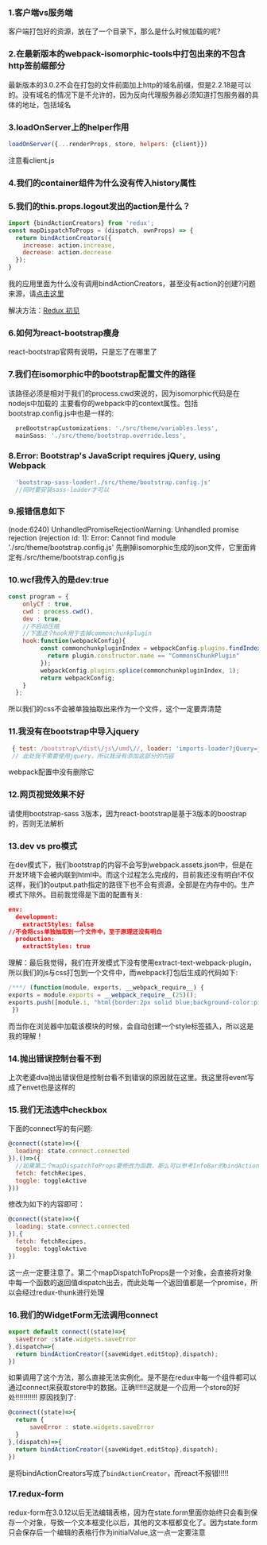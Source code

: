 ### 1.客户端vs服务端
客户端打包好的资源，放在了一个目录下，那么是什么时候加载的呢?

### 2.在最新版本的webpack-isomorphic-tools中打包出来的不包含http签前缀部分
最新版本的3.0.2不会在打包的文件前面加上http的域名前缀，但是2.2.18是可以的。没有域名的情况下是不允许的，因为反向代理服务器必须知道打包服务器的具体的地址，包括域名

### 3.loadOnServer上的helper作用
```js
loadOnServer({...renderProps, store, helpers: {client}})
```
注意看client.js

### 4.我们的container组件为什么没有传入history属性

### 5.我们的this.props.logout发出的action是什么？
```js
import {bindActionCreators} from 'redux';
const mapDispatchToProps = (dispatch, ownProps) => {
  return bindActionCreators({
    increase: action.increase,
    decrease: action.decrease
  });
}
```
我的应用里面为什么没有调用bindActionCreators，甚至没有action的创建?问题来源，请[点击这里](http://www.tuicool.com/articles/MrmYN36)

解决方法：[Redux 初见](https://segmentfault.com/a/1190000006671759)

### 6.如何为react-bootstrap瘦身
react-bootstrap官网有说明，只是忘了在哪里了

### 7.我们在isomorphic中的bootstrap配置文件的路径
该路径必须是相对于我们的process.cwd来说的，因为isomorphic代码是在nodejs中加载的
主要看你的webpack中的context属性。包括bootstrap.config.js中也是一样的:
```js
  preBootstrapCustomizations: './src/theme/variables.less',
  mainSass: './src/theme/bootstrap.override.less',
```

### 8.Error: Bootstrap's JavaScript requires jQuery, using Webpack
```js
  'bootstrap-sass-loader!./src/theme/bootstrap.config.js'
  //同时要安装sass-loader才可以
```

### 9.报错信息如下
 (node:6240) UnhandledPromiseRejectionWarning: Unhandled promise rejection (rejection id: 1): Error: Cannot find module './src/theme/bootstrap.config.js'
先删掉isomorphic生成的json文件，它里面肯定有./src/theme/bootstrap.config.js

### 10.wcf我传入的是dev:true
```js
const program = {
    onlyCf : true,
    cwd : process.cwd(),
    dev : true,
    //不启动压缩
    //下面这个hook用于去掉commonchunkplugin
    hook:function(webpackConfig){
         const commonchunkpluginIndex = webpackConfig.plugins.findIndex(plugin => {
           return plugin.constructor.name == "CommonsChunkPlugin"
         });
         webpackConfig.plugins.splice(commonchunkpluginIndex, 1);
         return webpackConfig;
    }
  };
```
所以我们的css不会被单独抽取出来作为一个文件，这个一定要弄清楚

### 11.我没有在bootstrap中导入jquery
```js
 { test: /bootstrap\/dist\/js\/umd\//, loader: 'imports-loader?jQuery=jquery' },
 // 此处我不需要使用jquery，所以我没有添加这部分的内容
```
webpack配置中没有删除它

### 12.网页视觉效果不好
请使用bootstrap-sass 3版本，因为react-bootstrap是基于3版本的boostrap的，否则无法解析

### 13.dev vs pro模式
在dev模式下，我们bootstrap的内容不会写到webpack.assets.json中，但是在开发环境下会被内联到html中。而这个过程怎么完成的，目前我还没有明白!不仅这样，我们的output.path指定的路径下也不会有资源，全部是在内存中的。生产模式下除外。目前我觉得是下面的配置有关:
```json
env:
  development:
    extractStyles: false
//不会将css单独抽取到一个文件中，至于原理还没有明白
  production:
    extractStyles: true
```
理解：最后我觉得，我们在开发模式下没有使用extract-text-webpack-plugin，所以我们的js与css打包到一个文件中，而webpack打包后生成的代码如下:
```js
/***/ (function(module, exports, __webpack_require__) {
exports = module.exports = __webpack_require__(25)();
exports.push([module.i, "html{border:2px solid blue;background-color:pink}body{background-color:#d3d3d3;color:#000}body div{font-weight:700}body div span{font-weight:400}", "", {"version":3,"sources":["C:/Users/Administrator/Desktop/test/test/C:/Users/Administrator/Desktop/test/test/styles.less","C:/Users/Administrator/Desktop/test/test/styles.less"],"names":[],"mappings":"AAAA,KACC,sBAAA,AACA,qBAAA,CCCA,ADED,KACE,yBAAA,AACA,UAAA,CCCD,ADHD,SAII,eAAA,CCEH,ADND,cAOM,eAAA,CCEL","file":"styles.less","sourcesContent":["html{\n\tborder:2px solid blue;\n\tbackground-color:pink;\n}\n/*test项目/test/styles.sccc*/\nbody {\n  background-color: lightgray;\n  color: black;\n  div {\n    font-weight: bold;\n\n    span {\n      font-weight: normal;\n    }\n  }\n}\n","html {\n  border: 2px solid blue;\n  background-color: pink;\n}\n/*test项目/test/styles.sccc*/\nbody {\n  background-color: lightgray;\n  color: black;\n}\nbody div {\n  font-weight: bold;\n}\nbody div span {\n  font-weight: normal;\n}\n"],"sourceRoot":""}]);
 })
```
而当你在浏览器中加载该模块的时候，会自动创建一个style标签插入，所以这是我的理解！

### 14.抛出错误控制台看不到
上次老婆dva抛出错误但是控制台看不到错误的原因就在这里。我这里将event写成了envet也是这样的

### 15.我们无法选中checkbox
下面的connect写的有问题:
```js
@connect((state)=>({
  loading: state.connect.connected
}),()=>({
  //如果第二个mapDispatchToProps要修改为函数，那么可以参考InfoBar的bindActionCreator来完成
  fetch: fetchRecipes,
  toggle: toggleActive
}))
```
修改为如下的内容即可：
```js
@connect((state)=>({
  loading: state.connect.connected
}),{
  fetch: fetchRecipes,
  toggle: toggleActive
})
```
这一点一定要注意了。第二个mapDispatchToProps是一个对象，会直接将对象中每一个函数的返回值dispatch出去，而此处每一个返回值都是一个promise，所以会经过redux-thunk进行处理

### 16.我们的WidgetForm无法调用connect
```js
export default connect((state)=>{
  saveError :state.widgets.saveError
},dispatch=>{
  return bindActionCreator({saveWidget,editStop},dispatch);
})
```
如果调用了这个方法，那么直接无法实例化。是不是在redux中每一个组件都可以通过connect来获取store中的数据。正确!!!!!!这就是一个应用一个store的好处!!!!!!!!!!!
原因找到了:
```js
@connect((state)=>{
  return {
      saveError : state.widgets.saveError
  }
},(dispatch)=>{
  return bindActionCreator({saveWidget,editStop},dispatch);
})
```
是将bindActionCreators写成了`bindActionCreator`，而react不报错!!!!!

### 17.redux-form
redux-form在3.0.12以后无法编辑表格，因为在state.form里面你始终只会看到保存一个对象，导致一个文本框变化以后，其他的文本框都变化了。因为state.form只会保存后一个编辑的表格行作为initialValue,这一点一定要注意